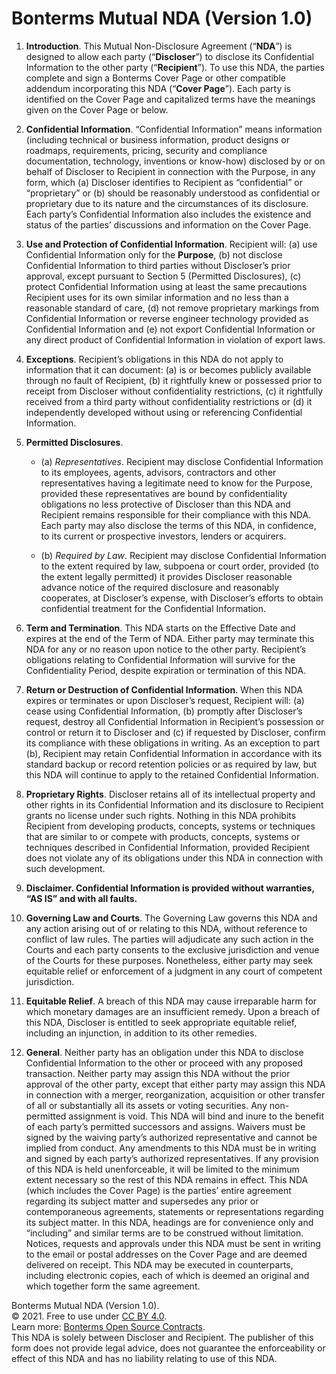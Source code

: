 
# Bonterms Mutual NDA (Version 1.0)

1. **Introduction**. This Mutual Non-Disclosure Agreement (“**NDA**”) is designed to allow each party (“**Discloser**”) to disclose its Confidential Information to the other party (“**Recipient**”). To use this NDA, the parties complete and sign a Bonterms Cover Page or other compatible addendum incorporating this NDA (“**Cover Page**”). Each party is identified on the Cover Page and capitalized terms have the meanings given on the Cover Page or below.

2. **Confidential Information**. “Confidential Information” means information (including technical or business information, product designs or roadmaps, requirements, pricing, security and compliance documentation, technology, inventions or know-how) disclosed by or on behalf of Discloser to Recipient in connection with the Purpose, in any form, which (a) Discloser identifies to Recipient as “confidential” or “proprietary” or (b) should be reasonably understood as confidential or proprietary due to its nature and the circumstances of its disclosure. Each party’s Confidential Information also includes the existence and status of the parties’ discussions and information on the Cover Page.

3. **Use and Protection of Confidential Information**. Recipient will: (a) use Confidential Information only for the **Purpose**, (b) not disclose Confidential Information to third parties without Discloser’s prior approval, except pursuant to Section 5 (Permitted Disclosures), (c) protect Confidential Information using at least the same precautions Recipient uses for its own similar information and no less than a reasonable standard of care, (d) not remove proprietary markings from Confidential Information or reverse engineer technology provided as Confidential Information and (e) not export Confidential Information or any direct product of Confidential Information in violation of export laws.

4. **Exceptions**. Recipient’s obligations in this NDA do not apply to information that it can document: (a) is or becomes publicly available through no fault of Recipient, (b) it rightfully knew or possessed prior to receipt from Discloser without confidentiality restrictions, (c) it rightfully received from a third party without confidentiality restrictions or (d) it independently developed without using or referencing Confidential Information.

5. **Permitted Disclosures**.

   - (a) _Representatives_. Recipient may disclose Confidential Information to its employees, agents, advisors, contractors and other representatives having a legitimate need to know for the Purpose, provided these representatives are bound by confidentiality obligations no less protective of Discloser than this NDA and Recipient remains responsible for their compliance with this NDA. Each party may also disclose the terms of this NDA, in confidence, to its current or prospective investors, lenders or acquirers.

   - (b) _Required by Law_. Recipient may disclose Confidential Information to the extent required by law, subpoena or court order, provided (to the extent legally permitted) it provides Discloser reasonable advance notice of the required disclosure and reasonably cooperates, at Discloser’s expense, with Discloser’s efforts to obtain confidential treatment for the Confidential Information.

6. **Term and Termination**. This NDA starts on the Effective Date and expires at the end of the Term of NDA. Either party may terminate this NDA for any or no reason upon notice to the other party. Recipient’s obligations relating to Confidential Information will survive for the Confidentiality Period, despite expiration or termination of this NDA.

7. **Return or Destruction of Confidential Information**. When this NDA expires or terminates or upon Discloser’s request, Recipient will: (a) cease using Confidential Information, (b) promptly after Discloser’s request, destroy all Confidential Information in Recipient’s possession or control or return it to Discloser and (c) if requested by Discloser, confirm its compliance with these obligations in writing. As an exception to part (b), Recipient may retain Confidential Information in accordance with its standard backup or record retention policies or as required by law, but this NDA will continue to apply to the retained Confidential Information.

8. **Proprietary Rights**. Discloser retains all of its intellectual property and other rights in its Confidential Information and its disclosure to Recipient grants no license under such rights. Nothing in this NDA prohibits Recipient from developing products, concepts, systems or techniques that are similar to or compete with products, concepts, systems or techniques described in Confidential Information, provided Recipient does not violate any of its obligations under this NDA in connection with such development.

9. **Disclaimer. Confidential Information is provided without warranties, “AS IS” and with all faults.**

10. **Governing Law and Courts**. The Governing Law governs this NDA and any action arising out of or relating to this NDA, without reference to conflict of law rules. The parties will adjudicate any such action in the Courts and each party consents to the exclusive jurisdiction and venue of the Courts for these purposes. Nonetheless, either party may seek equitable relief or enforcement of a judgment in any court of competent jurisdiction.

11. **Equitable Relief**. A breach of this NDA may cause irreparable harm for which monetary damages are an insufficient remedy. Upon a breach of this NDA, Discloser is entitled to seek appropriate equitable relief, including an injunction, in addition to its other remedies.

12. **General**. Neither party has an obligation under this NDA to disclose Confidential Information to the other or proceed with any proposed transaction. Neither party may assign this NDA without the prior approval of the other party, except that either party may assign this NDA in connection with a merger, reorganization, acquisition or other transfer of all or substantially all its assets or voting securities. Any non-permitted assignment is void. This NDA will bind and inure to the benefit of each party’s permitted successors and assigns. Waivers must be signed by the waiving party’s authorized representative and cannot be implied from conduct. Any amendments to this NDA must be in writing and signed by each party’s authorized representatives. If any provision of this NDA is held unenforceable, it will be limited to the minimum extent necessary so the rest of this NDA remains in effect. This NDA (which includes the Cover Page) is the parties’ entire agreement regarding its subject matter and supersedes any prior or contemporaneous agreements, statements or representations regarding its subject matter. In this NDA, headings are for convenience only and “including” and similar terms are to be construed without limitation. Notices, requests and approvals under this NDA must be sent in writing to the email or postal addresses on the Cover Page and are deemed delivered on receipt. This NDA may be executed in counterparts, including electronic copies, each of which is deemed an original and which together form the same agreement.

Bonterms Mutual NDA (Version 1.0). <br />
© 2021. Free to use under [CC BY 4.0](https://creativecommons.org/licenses/by/4.0/).<br />
Learn more: [Bonterms Open Source Contracts](https://bonterms.com/).<br />
This NDA is solely between Discloser and Recipient. The publisher of this form does not provide legal advice, does not guarantee the enforceability or effect of this NDA and has no liability relating to use of this NDA.
